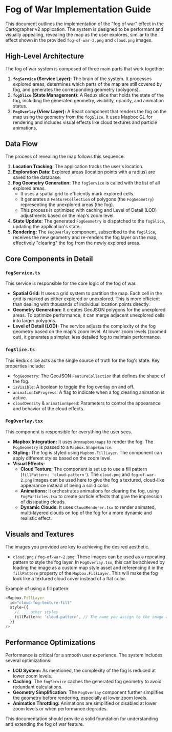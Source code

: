 # Fog of War Implementation Guide

This document outlines the implementation of the "fog of war" effect in the Cartographer v2 application. The system is designed to be performant and visually appealing, revealing the map as the user explores, similar to the effect shown in the provided `fog-of-war-2.png` and `cloud.png` images.

## High-Level Architecture

The fog of war system is composed of three main parts that work together:

1.  **`fogService` (Service Layer):** The brain of the system. It processes explored areas, determines which parts of the map are still covered by fog, and generates the corresponding geometry (polygons).
2.  **`fogSlice` (State Management):** A Redux slice that holds the state of the fog, including the generated geometry, visibility, opacity, and animation status.
3.  **`FogOverlay` (View Layer):** A React component that renders the fog on the map using the geometry from the `fogSlice`. It uses Mapbox GL for rendering and includes visual effects like cloud textures and particle animations.

## Data Flow

The process of revealing the map follows this sequence:

1.  **Location Tracking:** The application tracks the user's location.
2.  **Exploration Data:** Explored areas (location points with a radius) are saved to the database.
3.  **Fog Geometry Generation:** The `fogService` is called with the list of all explored areas.
    *   It uses a spatial grid to efficiently mark explored cells.
    *   It generates a `FeatureCollection` of polygons (the `FogGeometry`) representing the unexplored areas (the fog).
    *   This process is optimized with caching and Level of Detail (LOD) adjustments based on the map's zoom level.
4.  **State Update:** The generated `FogGeometry` is dispatched to the `fogSlice`, updating the application's state.
5.  **Rendering:** The `FogOverlay` component, subscribed to the `fogSlice`, receives the new geometry and re-renders the fog layer on the map, effectively "clearing" the fog from the newly explored areas.

## Core Components in Detail

### `fogService.ts`

This service is responsible for the core logic of the fog of war.

-   **Spatial Grid:** It uses a grid system to partition the map. Each cell in the grid is marked as either explored or unexplored. This is more efficient than dealing with thousands of individual location points directly.
-   **Geometry Generation:** It creates GeoJSON polygons for the unexplored areas. To optimize performance, it can merge adjacent unexplored cells into larger polygons.
-   **Level of Detail (LOD):** The service adjusts the complexity of the fog geometry based on the map's zoom level. At lower zoom levels (zoomed out), it generates a simpler, less detailed fog to maintain performance.

### `fogSlice.ts`

This Redux slice acts as the single source of truth for the fog's state. Key properties include:

-   `fogGeometry`: The GeoJSON `FeatureCollection` that defines the shape of the fog.
-   `isVisible`: A boolean to toggle the fog overlay on and off.
-   `animationInProgress`: A flag to indicate when a fog clearing animation is active.
-   `cloudDensity` & `animationSpeed`: Parameters to control the appearance and behavior of the cloud effects.

### `FogOverlay.tsx`

This component is responsible for everything the user sees.

-   **Mapbox Integration:** It uses `@rnmapbox/maps` to render the fog. The `FogGeometry` is passed to a `Mapbox.ShapeSource`.
-   **Styling:** The fog is styled using `Mapbox.FillLayer`. The component can apply different styles based on the zoom level.
-   **Visual Effects:**
    *   **Cloud Texture:** The component is set up to use a fill pattern (`fillPattern: 'cloud-pattern'`). The `cloud.png` and `fog-of-war-2.png` images can be used here to give the fog a textured, cloud-like appearance instead of being a solid color.
    *   **Animations:** It orchestrates animations for clearing the fog, using `FogParticles.tsx` to create particle effects that give the impression of dissipating clouds.
    *   **Dynamic Clouds:** It uses `CloudRenderer.tsx` to render animated, multi-layered clouds on top of the fog for a more dynamic and realistic effect.

## Visuals and Textures

The images you provided are key to achieving the desired aesthetic.

-   `cloud.png` / `fog-of-war-2.png`: These images can be used as a repeating pattern to style the fog layer. In `FogOverlay.tsx`, this can be achieved by loading the image as a custom map style asset and referencing it in the `fillPattern` property of the `Mapbox.FillLayer`. This will make the fog look like a textured cloud cover instead of a flat color.

Example of using a fill pattern:
```typescript
<Mapbox.FillLayer
  id="cloud-fog-texture-fill"
  style={{
    // ... other styles
    fillPattern: 'cloud-pattern', // The name you assign to the image asset
  }}
/>
```

## Performance Optimizations

Performance is critical for a smooth user experience. The system includes several optimizations:

-   **LOD System:** As mentioned, the complexity of the fog is reduced at lower zoom levels.
-   **Caching:** The `fogService` caches the generated fog geometry to avoid redundant calculations.
-   **Geometry Simplification:** The `FogOverlay` component further simplifies the geometry before rendering, especially at lower zoom levels.
-   **Animation Throttling:** Animations are simplified or disabled at lower zoom levels or when performance degrades.

This documentation should provide a solid foundation for understanding and extending the fog of war feature.
